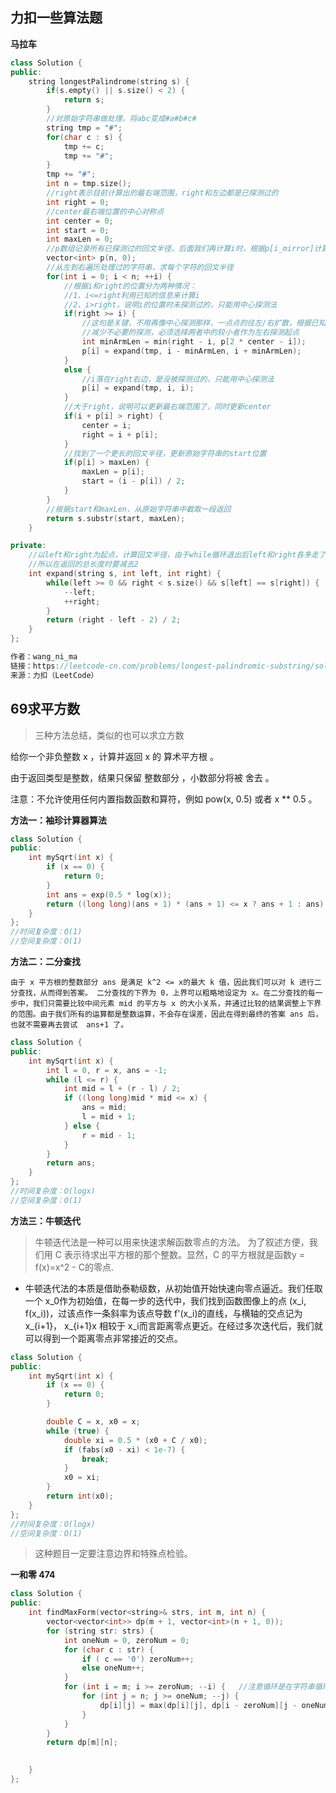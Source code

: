 
## 力扣一些算法题 

**马拉车**
```cpp
class Solution {
public:
    string longestPalindrome(string s) {
        if(s.empty() || s.size() < 2) {
            return s;
        }
        //对原始字符串做处理，将abc变成#a#b#c#
        string tmp = "#";
        for(char c : s) {
            tmp += c;
            tmp += "#";
        }
        tmp += "#";
        int n = tmp.size();
        //right表示目前计算出的最右端范围，right和左边都是已探测过的
        int right = 0;
        //center最右端位置的中心对称点
        int center = 0;
        int start = 0;
        int maxLen = 0;
        //p数组记录所有已探测过的回文半径，后面我们再计算i时，根据p[i_mirror]计算i
        vector<int> p(n, 0);
        //从左到右遍历处理过的字符串，求每个字符的回文半径
        for(int i = 0; i < n; ++i) {
            //根据i和right的位置分为两种情况：
            //1、i<=right利用已知的信息来计算i
            //2、i>right，说明i的位置时未探测过的，只能用中心探测法
            if(right >= i) {
                //这句是关键，不用再像中心探测那样，一点点的往左/右扩散，根据已知信息
                //减少不必要的探测，必须选择两者中的较小者作为左右探测起点
                int minArmLen = min(right - i, p[2 * center - i]);
                p[i] = expand(tmp, i - minArmLen, i + minArmLen);
            }
            else {
                //i落在right右边，是没被探测过的，只能用中心探测法
                p[i] = expand(tmp, i, i);
            }
            //大于right，说明可以更新最右端范围了，同时更新center
            if(i + p[i] > right) {
                center = i;
                right = i + p[i];
            }
            //找到了一个更长的回文半径，更新原始字符串的start位置
            if(p[i] > maxLen) {
                maxLen = p[i];
                start = (i - p[i]) / 2;
            }
        }
        //根据start和maxLen，从原始字符串中截取一段返回
        return s.substr(start, maxLen);
    }

private:
    //以left和right为起点，计算回文半径，由于while循环退出后left和right各多走了一步
    //所以在返回的总长度时要减去2
    int expand(string s, int left, int right) {
        while(left >= 0 && right < s.size() && s[left] == s[right]) {
            --left;
            ++right;
        }
        return (right - left - 2) / 2;
    }
};

作者：wang_ni_ma
链接：https://leetcode-cn.com/problems/longest-palindromic-substring/solution/tu-jie-ma-la-che-suan-fa-by-wang_ni_ma-if33/
来源：力扣（LeetCode）
```
## 69求平方数
>三种方法总结，类似的也可以求立方数

给你一个非负整数 x ，计算并返回 x 的 算术平方根 。

由于返回类型是整数，结果只保留 整数部分 ，小数部分将被 舍去 。

注意：不允许使用任何内置指数函数和算符，例如 pow(x, 0.5) 或者 x ** 0.5 。

**方法一：袖珍计算器算法**
[](https://github.com/lph6755065/Algorithm/blob/main/leetcode_practice/picture/1634111729(1).jpg) 
```cpp
class Solution {
public:
    int mySqrt(int x) {
        if (x == 0) {
            return 0;
        }
        int ans = exp(0.5 * log(x));
        return ((long long)(ans + 1) * (ans + 1) <= x ? ans + 1 : ans);
    }
};
//时间复杂度：O(1)
//空间复杂度：O(1)
```  
**方法二：二分查找**  

`由于 x 平方根的整数部分 ans 是满足 k^2 <= x的最大 k 值，因此我们可以对 k 进行二分查找，从而得到答案。
二分查找的下界为 0，上界可以粗略地设定为 x。在二分查找的每一步中，我们只需要比较中间元素 mid 的平方与 x 的大小关系，并通过比较的结果调整上下界的范围。由于我们所有的运算都是整数运算，不会存在误差，因此在得到最终的答案 ans 后，也就不需要再去尝试  ans+1 了。` 
```cpp
class Solution {
public:
    int mySqrt(int x) {
        int l = 0, r = x, ans = -1;
        while (l <= r) {
            int mid = l + (r - l) / 2;
            if ((long long)mid * mid <= x) {
                ans = mid;
                l = mid + 1;
            } else {
                r = mid - 1;
            }
        }
        return ans;
    }
};
//时间复杂度：O(logx)
//空间复杂度：O(1)
```
**方法三：牛顿迭代**
> 牛顿迭代法是一种可以用来快速求解函数零点的方法。
为了叙述方便，我们用 C 表示待求出平方根的那个整数。显然，C 的平方根就是函数y = f(x)=x^2 - C的零点.  

* 牛顿迭代法的本质是借助泰勒级数，从初始值开始快速向零点逼近。我们任取一个 x_0作为初始值，在每一步的迭代中，我们找到函数图像上的点 (x_i, f(x_i))，过该点作一条斜率为该点导数 f'(x_i)的直线，与横轴的交点记为 x_{i+1}， x_{i+1}x 相较于 x_i而言距离零点更近。在经过多次迭代后，我们就可以得到一个距离零点非常接近的交点。
[](https://github.com/lph6755065/Algorithm/blob/main/leetcode_practice/picture/1634113249(1).jpg)

```cpp
class Solution {
public:
    int mySqrt(int x) {
        if (x == 0) {
            return 0;
        }

        double C = x, x0 = x;
        while (true) {
            double xi = 0.5 * (x0 + C / x0);
            if (fabs(x0 - xi) < 1e-7) {
                break;
            }
            x0 = xi;
        }
        return int(x0);
    }
};
//时间复杂度：O(logx)
//空间复杂度：O(1)
```  
> 这种题目一定要注意边界和特殊点检验。

**一和零 474**  
```cpp
class Solution {
public:
    int findMaxForm(vector<string>& strs, int m, int n) {
        vector<vector<int>> dp(m + 1, vector<int>(n + 1, 0));
        for (string str: strs) {
            int oneNum = 0, zeroNum = 0;
            for (char c : str) {
                if ( c == '0') zeroNum++;
                else oneNum++;
            }
            for (int i = m; i >= zeroNum; --i) {   //注意循环是在字符串循环内部的
                for (int j = n; j >= oneNum; --j) {
                    dp[i][j] = max(dp[i][j], dp[i - zeroNum][j - oneNum] + 1);
                }
            }
        }
        return dp[m][n];

        
    }
};
```





